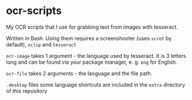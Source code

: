 # ocr-scripts
My OCR scripts that I use for grabbing text from images with tesseract. 

Written in Bash. Using them requires a screenshooter (uses `scrot` by default), `xclip` and `tesseract`

`ocr-image` takes 1 argument - the language used by tesseract. It is 3 letters long and can be found via your package manager, e. g. `eng` for English.

`ocr-file` takes 2 arguments - the language and the file path.

`.desktop` files some language shortcuts are included in the `extra` directory of this repository
